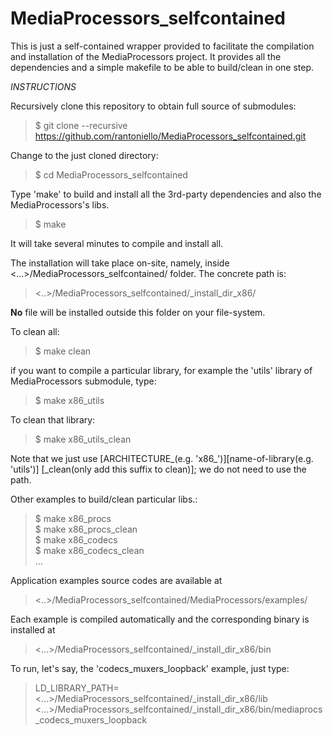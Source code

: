# MediaProcessors_selfcontained
This is just a self-contained wrapper provided to facilitate the compilation and  installation of the MediaProcessors project.  It provides all the dependencies and a simple makefile to be able to build/clean  in one step.

*INSTRUCTIONS*

Recursively clone this repository to obtain full source of submodules:

> $ git clone --recursive https://github.com/rantoniello/MediaProcessors_selfcontained.git

Change to the just cloned directory:

> $ cd MediaProcessors_selfcontained

Type 'make' to build and install all the 3rd-party dependencies and also the MediaProcessors's libs.

> $ make

It will take several minutes to compile and install all.

The installation will take place on-site, namely, inside <...>/MediaProcessors_selfcontained/ folder.
The concrete path is:

> <..>/MediaProcessors_selfcontained/_install_dir_x86/

**No** file will be installed outside this folder on your file-system.

To clean all:

> $ make clean

if you want to compile a particular library, for example the 'utils' library of MediaProcessors submodule, type:

> $ make x86_utils

To clean that library:

> $ make x86_utils_clean

Note that we just use [ARCHITECTURE_(e.g. 'x86_')][name-of-library(e.g. 'utils')] [_clean(only add this suffix to clean)]; 
we do not need to use the path.

Other examples to build/clean particular libs.:

> $ make x86_procs\
> $ make x86_procs_clean\
> $ make x86_codecs\
> $ make x86_codecs_clean\
> ...

Application examples source codes are available at

> <..>/MediaProcessors_selfcontained/MediaProcessors/examples/

Each example is compiled automatically and the corresponding binary is installed at

> <...>/MediaProcessors_selfcontained/_install_dir_x86/bin

To run, let's say, the 'codecs_muxers_loopback' example, just type:

> LD_LIBRARY_PATH=<...>/MediaProcessors_selfcontained/_install_dir_x86/lib <...>/MediaProcessors_selfcontained/_install_dir_x86/bin/mediaprocs_codecs_muxers_loopback
